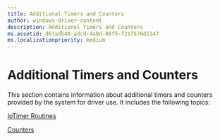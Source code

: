 ```yaml
---
title: Additional Timers and Counters
author: windows-driver-content
description: Additional Timers and Counters
ms.assetid: d61adb40-adcd-4a8d-88f5-f217576d1147
ms.localizationpriority: medium
---
```


# Additional Timers and Counters





This section contains information about additional timers and counters provided by the system for driver use. It includes the following topics:

[IoTimer Routines](iotimer-routines.md)

[Counters](counters.md)

 

 




